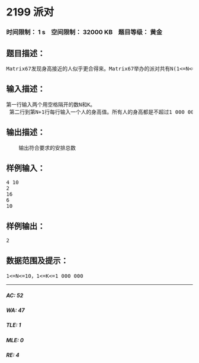 # 2199 派对   
### 时间限制： 1 s&nbsp;&nbsp;&nbsp;&nbsp;空间限制： 32000 KB&nbsp;&nbsp;&nbsp;&nbsp;题目等级： 黄金  
## 题目描述：  

<pre>
Matrix67发现身高接近的人似乎更合得来。Matrix67举办的派对共有N(1<=N<=10)个人参加，Matrix67需要把他们安排在圆桌上。Matrix67的安排原则是，圆桌上任意两个相邻人的身高之差不能超过K。请告诉Matrix67他共有多少种安排方法。
</pre>
  
  
## 输入描述：  

<pre>
第一行输入两个用空格隔开的数N和K。  
 第二行到第N+1行每行输入一个人的身高值。所有人的身高都是不超过1 000 000的正整数
</pre>
  
  
## 输出描述：  

<pre>
    输出符合要求的安排总数
</pre>
  
  
## 样例输入：  

<pre>
4 10  
2  
16  
6  
10
</pre>
  
  
## 样例输出：  

<pre>
2
</pre>
  
  
## 数据范围及提示：  

<pre>
1<=N<=10，1<=K<=1 000 000
</pre>
  
  
***  

##### AC: 52  
##### WA: 47  
##### TLE: 1  
##### MLE: 0  
##### RE: 4  
